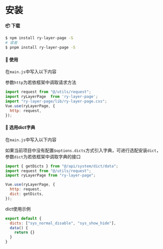 # 安装

#### 📦 下载

```sh
$ npm install ry-layer-page -S
# 或者
$ pnpm install ry-layer-page -S
```

#### 🔨 使用

在`main.js`中写入以下内容

参数`http`为若依框架中调取请求方法

```js
import request from "@/utils/request";
import ryLayerPage  from 'ry-layer-page';
import "ry-layer-page/lib/ry-layer-page.css";
Vue.use(ryLayerPage, {
  http: request,
});
```

#### 🎨 选用dict字典

在`main.js`中写入以下内容

如果当前项目中没有配置`$options.dicts`方式引入字典，可进行选配安装`dict`，参数`dict`为若依框架中调取字典的接口

```js
import { getDicts } from "@/api/system/dict/data";
import request from "@/utils/request";
import ryLayerPage from "ry-layer-page";

Vue.use(ryLayerPage, {
  http: request,
  dict: getDicts,
});
```

dict使用示例

```js
export default {
  dicts: ["sys_normal_disable", "sys_show_hide"],
  data() {
    return {}
  }
}
```